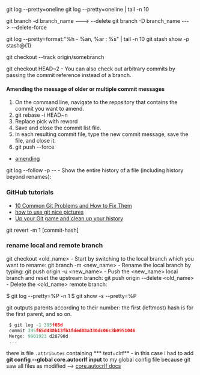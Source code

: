 git log --pretty=oneline
git log  --pretty=oneline | tail -n 10

git branch -d branch_name ---> --delete
git branch -D branch_name ---> --delete-force

git log --pretty=format:"%h - %an, %ar : %s" | tail -n 10
git stash show -p stash@{1}

git checkout --track origin/somebranch


git checkout HEAD~2 - You can also check out arbitrary commits by passing the commit reference instead of a branch.


#### Amending the message of older or multiple commit messages
1. On the command line, navigate to the repository that contains the commit you want to amend.
2. git rebase -i HEAD~n
3. Replace pick with reword
4. Save and close the commit list file.
5. In each resulting commit file, type the new commit message, save the file, and close it.
6. git push --force
- [amending](https://help.github.com/en/articles/changing-a-commit-message)

git log --follow -p -- <file> - Show the entire history of a file (including history beyond renames):

### GitHub tutorials
- [10 Common Git Problems and How to Fix Them](https://citizen428.net/10-common-git-problems-and-how-to-fix-them-e8d809299f08)
- [how to use git nice pictures](https://rachelcarmena.github.io/2018/12/12/how-to-teach-git.html)
- [Up your Git game and clean up your history](https://dev.to/christopherkade/up-your-git-game-and-clean-up-your-history-4j3j)


git revert -m 1 [commit-hash]

### rename local and remote branch
git checkout <old_name>					- Start by switching to the local branch which you want to rename:
git branch -m <new_name>				- Rename the local branch by typing:
git push origin -u <new_name>			- Push the <new_name> local branch and reset the upstream branch:
git push origin --delete <old_name>		- Delete the <old_name> remote branch:



$ git log --pretty=%P -n 1 <commit>
$ git show -s --pretty=%P <commit>

git outputs parents according to their number: the first (leftmost) hash is for the first parent, and so on.
```js
 $ git log -1 395f65d
 commit 395f65d438b13fb1fded88a330dc06c3b0951046
 Merge: 9901923 d28790d
 ...
 ```


 there is file `.attributes` containing *** text=clrf** - in this case i had to add **git config --global core.autocrlf input** to my global config file because git saw all files as modified --> [core.autocrlf docs](https://adaptivepatchwork.com/2012/03/01/mind-the-end-of-your-line/)